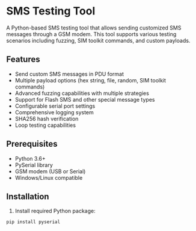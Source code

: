 # SMS Testing Tool

A Python-based SMS testing tool that allows sending customized SMS messages through a GSM modem. This tool supports various testing scenarios including fuzzing, SIM toolkit commands, and custom payloads.

## Features

- Send custom SMS messages in PDU format
- Multiple payload options (hex string, file, random, SIM toolkit commands)
- Advanced fuzzing capabilities with multiple strategies
- Support for Flash SMS and other special message types
- Configurable serial port settings
- Comprehensive logging system
- SHA256 hash verification
- Loop testing capabilities

## Prerequisites

- Python 3.6+
- PySerial library
- GSM modem (USB or Serial)
- Windows/Linux compatible

## Installation

1. Install required Python package:
```bash
pip install pyserial
